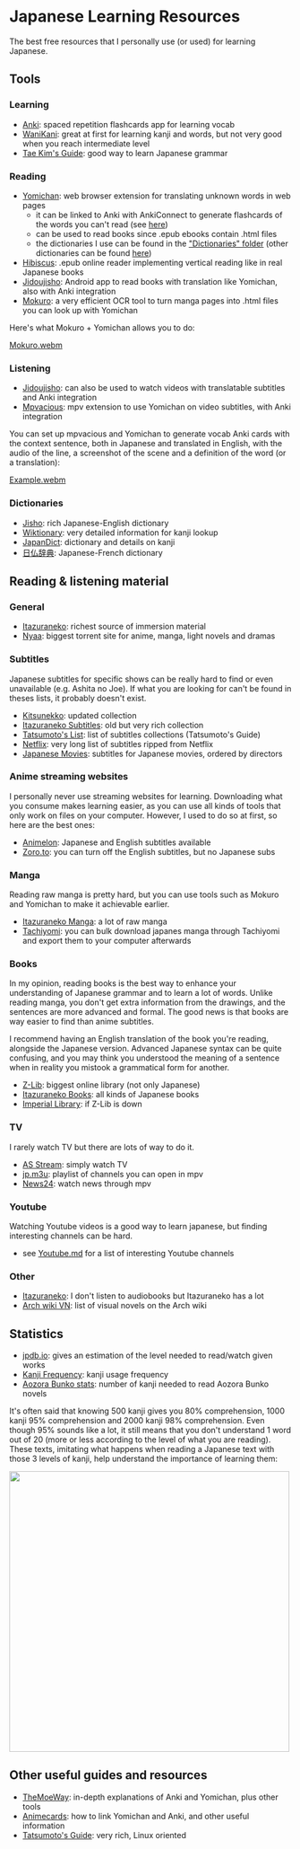 # Japanese Learning Resources
The best free resources that I personally use (or used) for learning Japanese. 


## Tools

### Learning

* [Anki](https://ankiweb.net/shared/decks/): spaced repetition flashcards app for learning vocab
* [WaniKani](https://ankiweb.net/shared/info/1609000301): great at first for learning kanji and words, but not very good when you reach intermediate level
* [Tae Kim's Guide](https://guidetojapanese.org/learn/grammar): good way to learn Japanese grammar

### Reading

* [Yomichan](https://addons.mozilla.org/en-US/firefox/addon/yomichan/): web browser extension for translating unknown words in web pages
  * it can be linked to Anki with AnkiConnect to generate flashcards of the words you can't read (see [here](https://animecards.site/yomichansetup/))
  * can be used to read books since .epub ebooks contain .html files
  * the dictionaries I use can be found in the ["Dictionaries" folder](https://github.com/IgrecL/Japanese-Learning-Resources/tree/main/Dictionaries) (other dictionaries can be found [here](https://drive.google.com/drive/folders/1tTdLppnqMfVC5otPlX_cs4ixlIgjv_lH))
* [Hibiscus](http://read.hibiscus.moe/): .epub online reader implementing vertical reading like in real Japanese books
* [Jidoujisho](https://github.com/lrorpilla/jidoujisho): Android app to read books with translation like Yomichan, also with Anki integration
* [Mokuro](https://github.com/kha-white/mokuro): a very efficient OCR tool to turn manga pages into .html files you can look up with Yomichan

Here's what Mokuro + Yomichan allows you to do:

[Mokuro.webm](https://user-images.githubusercontent.com/99618877/197377340-e298d29b-0657-4340-95dc-33b06c484500.webm)

### Listening

* [Jidoujisho](https://github.com/lrorpilla/jidoujisho): can also be used to watch videos with translatable subtitles and Anki integration
* [Mpvacious](https://github.com/Ajatt-Tools/mpvacious): mpv extension to use Yomichan on video subtitles, with Anki integration

You can set up mpvacious and Yomichan to generate vocab Anki cards with the context sentence, both in Japanese and translated in English, with the audio of the line, a screenshot of the scene and a definition of the word (or a translation):

[Example.webm](https://user-images.githubusercontent.com/99618877/197393339-cc4f94df-75bc-49ce-9fde-dc6f3a49e084.webm)

### Dictionaries

* [Jisho](https://jisho.org/): rich Japanese-English dictionary
* [Wiktionary](https://en.wiktionary.org/): very detailed information for kanji lookup
* [JapanDict](https://www.japandict.com/): dictionary and details on kanji
* [日仏辞典](https://www.dictionnaire-japonais.com/): Japanese-French dictionary


## Reading & listening material

### General

* [Itazuraneko](https://itazuraneko.neocities.org/library/librarymain.html): richest source of immersion material
* [Nyaa](https://nyaa.si/): biggest torrent site for anime, manga, light novels and dramas

### Subtitles

Japanese subtitles for specific shows can be really hard to find or even unavailable (e.g. Ashita no Joe). If what you are looking for can't be found in theses lists, it probably doesn't exist.

* [Kitsunekko](https://kitsunekko.net/dirlist.php?dir=subtitles%2Fjapanese%2F): updated collection
* [Itazuraneko Subtitles](https://itazuraneko.neocities.org/library/sub.html): old but very rich collection
* [Tatsumoto's List](https://gist.github.com/tatsumoto-ren/78ba4e5b7c53c7ed2c987015fa05cc2b): list of subtitles collections (Tatsumoto's Guide)
* [Netflix](https://mega.nz/folder/2H4CFQYR#bd9LHl9VOqdT3crrJa0Axw): very long list of subtitles ripped from Netflix
* [Japanese Movies](https://github.com/eurusdagr/Japanese-Movies-Subtitles): subtitles for Japanese movies, ordered by directors

### Anime streaming websites

I personally never use streaming websites for learning. Downloading what you consume makes learning easier, as you can use all kinds of tools that only work on files on your computer. However, I used to do so at first, so here are the best ones:

* [Animelon](https://animelon.com/): Japanese and English subtitles available
* [Zoro.to](https://zoro.to/): you can turn off the English subtitles, but no Japanese subs

### Manga

Reading raw manga is pretty hard, but you can use tools such as Mokuro and Yomichan to make it achievable earlier.
* [Itazuraneko Manga](https://itazuraneko.neocities.org/library/manga.html): a lot of raw manga
* [Tachiyomi](https://github.com/tachiyomiorg/tachiyomi): you can bulk download japanes manga through Tachiyomi and export them to your computer afterwards

### Books

In my opinion, reading books is the best way to enhance your understanding of Japanese grammar and to learn a lot of words. Unlike reading manga, you don't get extra information from the drawings, and the sentences are more advanced and formal. The good news is that books are way easier to find than anime subtitles.

I recommend having an English translation of the book you're reading, alongside the Japanese version. Advanced Japanese syntax can be quite confusing, and you may think you understood the meaning of a sentence when in reality you mistook a grammatical form for another.

* [Z-Lib](https://z-lib.org/): biggest online library (not only Japanese)
* [Itazuraneko Books](https://itazuraneko.neocities.org/library/shousetu.html): all kinds of Japanese books
* [Imperial Library](http://kx5thpx2olielkihfyo4jgjqfb7zx7wxr3sd4xzt26ochei4m6f7tayd.onion/): if Z-Lib is down

### TV

I rarely watch TV but there are lots of way to do it.

* [AS Stream](https://aqstream.com/): simply watch TV
* [jp.m3u](https://raw.githubusercontent.com/gadabao/iptv-org-iptv/gh-pages/countries/jp.m3u): playlist of channels you can open in mpv
* [News24](https://github.com/tatsumoto-ren/dotfiles/blob/main/.local/share/applications/news24.desktop): watch news through mpv

### Youtube

Watching Youtube videos is a good way to learn japanese, but finding interesting channels can be hard.
* see [Youtube.md](https://github.com/IgrecL/Japanese-Learning-Resources/blob/main/Youtube.md) for a list of interesting Youtube channels

### Other

* [Itazuraneko](https://itazuraneko.neocities.org/library/onsei.html): I don't listen to audiobooks but Itazuraneko has a lot
* [Arch wiki VN](https://wiki.archlinux.org/title/List_of_games#Visual_novels): list of visual novels on the Arch wiki


## Statistics

* [jpdb.io](https://jpdb.io/): gives an estimation of the level needed to read/watch given works
* [Kanji Frequency](https://scriptin.github.io/kanji-frequency/): kanji usage frequency
* [Aozora Bunko stats](https://core6000.neocities.org/aozora/): number of kanji needed to read Aozora Bunko novels

It's often said that knowing 500 kanji gives you 80% comprehension, 1000 kanji 95% comprehension and 2000 kanji 98% comprehension. Even though 95% sounds like a lot, it still means that you don't understand 1 word out of 20 (more or less according to the level of what you are reading). These texts, imitating what happens when reading a Japanese text with those 3 levels of kanji, help understand the importance of learning them:

<img src="https://user-images.githubusercontent.com/99618877/197379723-6cd3247a-a380-4049-aa05-078d9627253a.jpg" width="500">

## Other useful guides and resources

* [TheMoeWay](https://learnjapanese.moe/): in-depth explanations of Anki and Yomichan, plus other tools
* [Animecards](https://animecards.site/): how to link Yomichan and Anki, and other useful information
* [Tatsumoto's Guide](https://tatsumoto.neocities.org/blog/resources.html): very rich, Linux oriented
